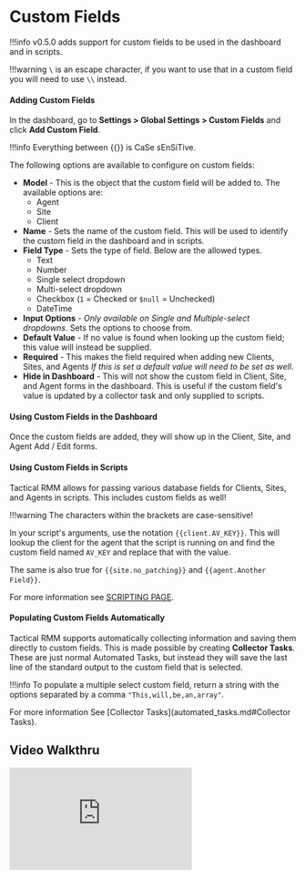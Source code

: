 # Custom Fields

!!!info 
    v0.5.0 adds support for custom fields to be used in the dashboard and in scripts.

!!!warning
    `\` is an escape character, if you want to use that in a custom field you will need to use `\\` instead.

#### Adding Custom Fields

In the dashboard, go to **Settings > Global Settings > Custom Fields** and click **Add Custom Field**.

!!!info
    Everything between {{}} is CaSe sEnSiTive.

The following options are available to configure on custom fields:

- **Model** - This is the object that the custom field will be added to. The available options are:
    - Agent
    - Site
    - Client
- **Name** - Sets the name of the custom field. This will be used to identify the custom field in the dashboard and in scripts.
- **Field Type** - Sets the type of field. Below are the allowed types.
    - Text
    - Number
    - Single select dropdown
    - Multi-select dropdown
    - Checkbox (`1` = Checked or `$null` = Unchecked)
    - DateTime
- **Input Options** - *Only available on Single and Multiple-select dropdowns*. Sets the options to choose from.
- **Default Value** - If no value is found when looking up the custom field; this value will instead be supplied.
- **Required** - This makes the field required when adding new Clients, Sites, and Agents *If this is set a default value will need to be set as well*.
- **Hide in Dashboard** - This will not show the custom field in Client, Site, and Agent forms in the dashboard. This is useful if the custom field's value is updated by a collector task and only supplied to scripts.

#### Using Custom Fields in the Dashboard

Once the custom fields are added, they will show up in the Client, Site, and Agent Add / Edit forms.

#### Using Custom Fields in Scripts

Tactical RMM allows for passing various database fields for Clients, Sites, and Agents in scripts. This includes custom fields as well! 

!!!warning
    The characters within the brackets are case-sensitive!

In your script's arguments, use the notation `{{client.AV_KEY}}`. This will lookup the client for the agent that the script is running on and find the custom field named `AV_KEY` and replace that with the value.

The same is also true for `{{site.no_patching}}` and `{{agent.Another Field}}`.

For more information see [SCRIPTING PAGE](./scripting.md).

#### Populating Custom Fields Automatically

Tactical RMM supports automatically collecting information and saving them directly to custom fields. This is made possible by creating **Collector Tasks**. These are just normal Automated Tasks, but instead they will save the last line of the standard output to the custom field that is selected.

!!!info
    To populate a multiple select custom field, return a string with the options separated by a comma `"This,will,be,an,array"`.

For more information See [Collector Tasks](automated_tasks.md#Collector Tasks).

## Video Walkthru

<div class="video-wrapper">
  <iframe width="320" height="180" src="https://www.youtube.com/embed/dIywDcCucdI" frameborder="0" allowfullscreen></iframe>
</div>
